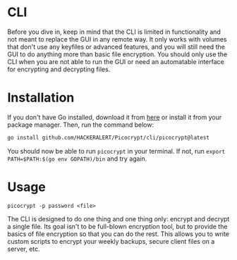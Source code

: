 # CLI

Before you dive in, keep in mind that the CLI is limited in functionality and not meant to replace the GUI in any remote way. It only works with volumes that don't use any keyfiles or advanced features, and you will still need the GUI to do anything more than basic file encryption. You should only use the CLI when you are not able to run the GUI or need an automatable interface for encrypting and decrypting files.

# Installation
If you don't have Go installed, download it from <a href="https://go.dev/dl/">here</a> or install it from your package manager. Then, run the command below:
```bash
go install github.com/HACKERALERT/Picocrypt/cli/picocrypt@latest
```
You should now be able to run `picocrypt` in your terminal. If not, run `export PATH=$PATH:$(go env GOPATH)/bin` and try again.

# Usage
```
picocrypt -p password <file>
```
The CLI is designed to do one thing and one thing only: encrypt and decrypt a single file. Its goal isn't to be full-blown encryption tool, but to provide the basics of file encryption so that you can do the rest. This allows you to write custom scripts to encrypt your weekly backups, secure client files on a server, etc.
